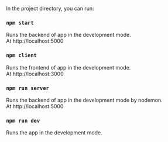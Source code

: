 In the project directory, you can run:

### `npm start`

Runs the backend of app in the development mode.<br>
At http://localhost:5000

### `npm client`

Runs the frontend of app in the development mode.<br>
At http://localhost:3000

### `npm run server`

Runs the backend of app in the development mode by nodemon.<br>
At http://localhost:5000

### `npm run dev`

Runs the app in the development mode.
